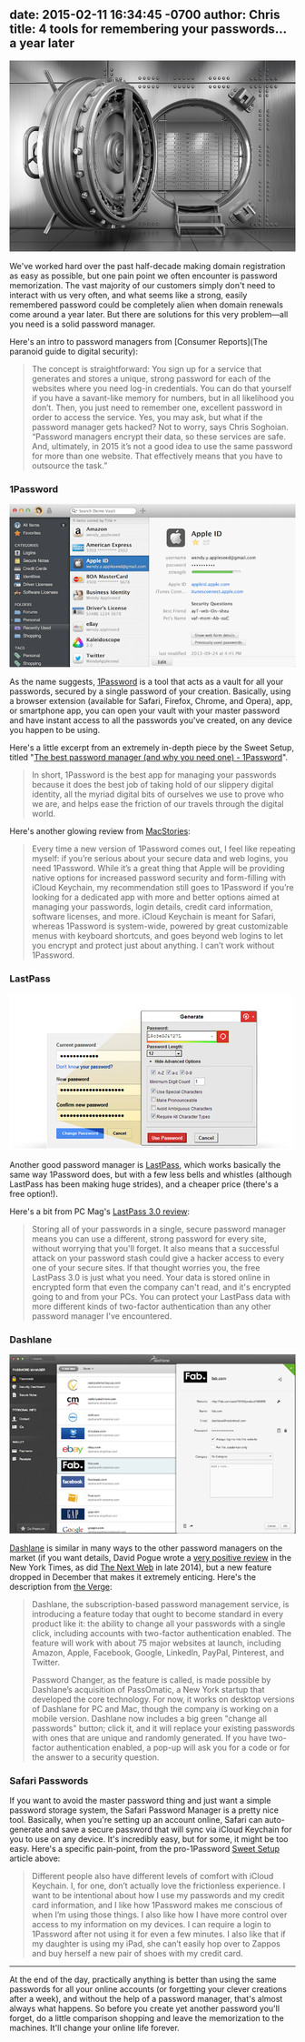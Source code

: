 date: 2015-02-11 16:34:45 -0700
author: Chris
title: 4 tools for remembering your passwords... a year later
----

<!-- excerpt -->

![Vault](/media/2015-02-11-vault.jpg)

We've worked hard over the past half-decade making domain registration as easy as possible, but one pain point we often encounter is password memorization. The vast majority of our customers simply don't need to interact with us very often, and what seems like a strong, easily remembered password could be completely alien when domain renewals come around a year later. But there are solutions for this very problem—all you need is a solid password manager.

<!-- /excerpt -->

Here's an intro to password managers from [Consumer Reports](The paranoid guide to digital security):

> The concept is straightforward: You sign up for a service that generates and stores a unique, strong password for each of the websites where you need log-in credentials. You can do that yourself if you have a savant-like memory for numbers, but in all likelihood you don’t. Then, you just need to remember one, excellent password in order to access the service. Yes, you may ask, but what if the password manager gets hacked? Not to worry, says Chris Soghoian. “Password managers encrypt their data, so these services are safe. And, ultimately, in 2015 it’s not a good idea to use the same password for more than one website. That effectively means that you have to outsource the task.” 

### 1Password

![1Password](/media/2015-02-11-one-password.png)

As the name suggests, [1Password](https://agilebits.com/onepassword) is a tool that acts as a vault for all your passwords, secured by a single password of your creation. Basically, using a browser extension (available for Safari, Firefox, Chrome, and Opera), app, or smartphone app, you can open your vault with your master password and have instant access to all the passwords you've created, on any device you happen to be using.

Here's a little excerpt from an extremely in-depth piece by the Sweet Setup, titled "[The best password manager (and why you need one) - 1Password](http://thesweetsetup.com/apps/best-password-manager-and-why-you-need-one/)".

> In short, 1Password is the best app for managing your passwords because it does the best job of taking hold of our slippery digital identity, all the myriad digital bits of ourselves we use to prove who we are, and helps ease the friction of our travels through the digital world.

Here's another glowing review from [MacStories](http://www.macstories.net/reviews/1password-4-for-mac-review/):

> Every time a new version of 1Password comes out, I feel like repeating myself: if you’re serious about your secure data and web logins, you need 1Password. While it’s a great thing that Apple will be providing native options for increased password security and form-filling with iCloud Keychain, my recommendation still goes to 1Password if you’re looking for a dedicated app with more and better options aimed at managing your passwords, login details, credit card information, software licenses, and more. iCloud Keychain is meant for Safari, whereas 1Password is system-wide, powered by great customizable menus with keyboard shortcuts, and goes beyond web logins to let you encrypt and protect just about anything. I can’t work without 1Password.

### LastPass

![LastPass](/media/2015-02-11-lastpass.jpg)

Another good password manager is [LastPass](https://lastpass.com), which works basically the same way 1Password does, but with a few less bells and whistles (although LastPass has been making huge strides), and a cheaper price (there's a free option!).

Here's a bit from PC Mag's [LastPass 3.0 review](http://www.pcmag.com/article2/0,2817,2426798,00.asp):

> Storing all of your passwords in a single, secure password manager means you can use a different, strong password for every site, without worrying that you'll forget. It also means that a successful attack on your password stash could give a hacker access to every one of your secure sites. If that thought worries you, the free LastPass 3.0 is just what you need. Your data is stored online in encrypted form that even the company can't read, and it's encrypted going to and from your PCs. You can protect your LastPass data with more different kinds of two-factor authentication than any other password manager I've encountered.

### Dashlane

![Dashlane](/media/2015-02-11-dashlane.png)

[Dashlane](https://www.dashlane.com) is similar in many ways to the other password managers on the market (if you want details, David Pogue wrote a [very positive review](http://www.nytimes.com/2013/06/06/technology/personaltech/too-many-passwords-and-no-way-to-remember-them-until-now.html) in the New York Times, as did [The Next Web](http://thenextweb.com/apps/2014/12/09/dashlanes-automatic-password-changer-makes-precious-accounts-less-hackable/) in late 2014), but a new feature dropped in December that makes it extremely enticing. Here's the description from [the Verge](http://www.theverge.com/2014/12/9/7357251/dashlane-can-now-change-all-your-passwords-with-a-single-click-and):
 	
> Dashlane, the subscription-based password management service, is introducing a feature today that ought to become standard in every product like it: the ability to change all your passwords with a single click, including accounts with two-factor authentication enabled. The feature will work with about 75 major websites at launch, including Amazon, Apple, Facebook, Google, LinkedIn, PayPal, Pinterest, and Twitter.
> 
> Password Changer, as the feature is called, is made possible by Dashlane’s acquisition of PassOmatic, a New York startup that developed the core technology. For now, it works on desktop versions of Dashlane for PC and Mac, though the company is working on a mobile version. Dashlane now includes a big green "change all passwords" button; click it, and it will replace your existing passwords with ones that are unique and randomly generated. If you have two-factor authentication enabled, a pop-up will ask you for a code or for the answer to a security question.

### Safari Passwords

If you want to avoid the master password thing and just want a simple password storage system, the Safari Password Manager is a pretty nice tool. Basically, when you're setting up an account online, Safari can auto-generate and save a secure password that will sync via iCloud Keychain for you to use on any device. It's incredibly easy, but for some, it might be too easy. Here's a specific pain-point, from the pro-1Password [Sweet Setup](http://thesweetsetup.com/apps/best-password-manager-and-why-you-need-one/) article above:

> Different people also have different levels of comfort with iCloud Keychain. I, for one, don’t actually love the frictionless experience. I want to be intentional about how I use my passwords and my credit card information, and I like how 1Password makes me conscious of when I’m using those things. I also like how I have more control over access to my information on my devices. I can require a login to 1Password after not using it for even a few minutes. I also like that if my daughter is using my iPad, she can’t easily hop over to Zappos and buy herself a new pair of shoes with my credit card.

***

At the end of the day, practically anything is better than using the same passwords for all your online accounts (or forgetting your clever creations after a week), and without the help of a password manager, that's almost always what happens. So before you create yet another password you'll forget, do a little comparison shopping and leave the memorization to the machines. It'll change your online life forever.

